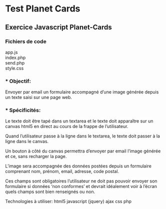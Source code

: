 # Test Planet Cards  

## __Exercice Javascript Planet-Cards__  
  
### Fichiers de code  
  
app.js  
index.php  
send.php  
style.css  
  
  
  
### * Objectif:  
  
Envoyer par email un formulaire accompagné d’une image générée depuis un texte saisi sur une page web.  
  
  
### * Spécificités:  
  
Le texte doit être tapé dans un textarea et le texte doit apparaître sur un canvas html5 en direct au cours de la frappe de l’utilisateur.  
  
Quand l’utilisateur passe à la ligne dans le textarea, le texte doit passer à la ligne dans le canvas.  
  
Un bouton à côté du canvas permettra d’envoyer par email l’image générée et ce, sans recharger la page.  
  
  
L’image sera accompagnée des données postées depuis un formulaire comprenant nom, prénom, email, adresse, code postal.  
  
Ces champs sont obligatoires l’utilisateur ne doit pas pouvoir envoyer son  formulaire si données ‘non conformes’ et devrait idéalement voir à l’écran quels champs sont bien renseignés ou non.  
  
  
  
Technologies à utiliser: html5 javascript (jquery) ajax css php  